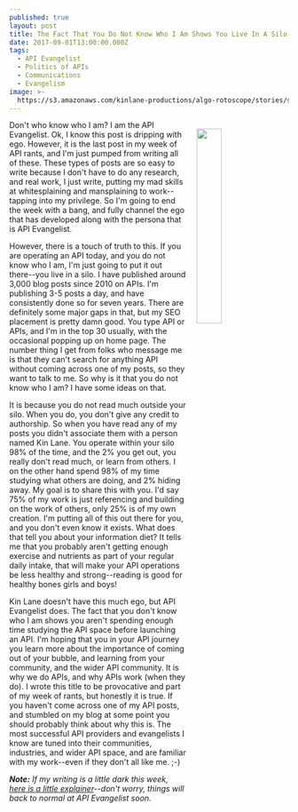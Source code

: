 ```yaml
---
published: true
layout: post
title: The Fact That You Do Not Know Who I Am Shows You Live In A Silo
date: 2017-09-01T13:00:00.000Z
tags:
  - API Evangelist
  - Politics of APIs
  - Communications
  - Evangelism
image: >-
  https://s3.amazonaws.com/kinlane-productions/algo-rotoscope/stories/silo-road.jpg
---
```

<p><img src="https://s3.amazonaws.com/kinlane-productions/algo-rotoscope/stories/silo-road.jpg" align="right" width="30%" style="padding: 15px;" /></p>Don't who know who I am? I am the API Evangelist. Ok, I know this post is dripping with ego. However, it is the last post in my week of API rants, and I'm just pumped from writing all of these. These types of posts are so easy to write because I don't have to do any research, and real work, I just write, putting my mad skills at whitesplaining and mansplaining to work--tapping into my privilege. So I'm going to end the week with a bang, and fully channel the ego that has developed along with the persona that is API Evangelist.

However, there is a touch of truth to this. If you are operating an API today, and you do not know who I am, I'm just going to put it out there--you live in a silo. I have published around 3,000 blog posts since 2010 on APIs. I'm publishing 3-5 posts a day, and have consistently done so for seven years. There are definitely some major gaps in that, but my SEO placement is pretty damn good. You type API or APIs, and I'm in the top 30 usually, with the occasional popping up on home page. The number thing I get from folks who message me is that they can't search for anything API without coming across one of my posts, so they want to talk to me. So why is it that you do not know who I am? I have some ideas on that.

It is because you do not read much outside your silo. When you do, you don't give any credit to authorship. So when you have read any of my posts you didn't associate them with a person named Kin Lane. You operate within your silo 98% of the time, and the 2% you get out, you really don't read much, or learn from others. I on the other hand spend 98% of my time studying what others are doing, and 2% hiding away. My goal is to share this with you. I'd say 75% of my work is just referencing and building on the work of others, only 25% is of my own creation. I'm putting all of this out there for you, and you don't even know it exists. What does that tell you about your information diet? It tells me that you probably aren't getting enough exercise and nutrients as part of your regular daily intake, that will make your API operations be less healthy and strong--reading is good for healthy bones girls and boys!

Kin Lane doesn't have this much ego, but API Evangelist does. The fact that you don't know who I am shows you aren't spending enough time studying the API space before launching an API. I'm hoping that you in your API journey you learn more about the importance of coming out of your bubble, and learning from your community, and the wider API community. It is why we do APIs, and why APIs work (when they do). I wrote this title to be provocative and part of my week of rants, but honestly it is true. If you haven't come across one of my API posts, and stumbled on my blog at some point you should probably think about why this is. The most successful API providers and evangelists I know are tuned into their communities, industries, and wider API space, and are familiar with my work--even if they don't all like me. ;-)

_**Note:** If my writing is a little dark this week, [here is a little explainer](http://apievangelist.com/2017/08/28/api-rant-vs-api-research/)--don't worry, things will back to normal at API Evangelist soon._
